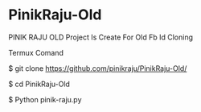 # PinikRaju-Old
PINIK RAJU OLD Project Is Create For Old Fb Id Cloning

Termux Comand 

$ git clone https://github.com/pinikraju/PinikRaju-Old/

$ cd PinikRaju-Old

$ Python pinik-raju.py


